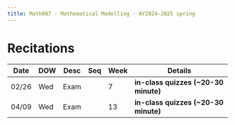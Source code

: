 ```yaml
---
title: Math087 - Mathematical Modelling - AY2024-2025 spring
---
```


# **Recitations**
  

  | Date  | DOW | Desc | Seq | Week | Details                              |
  |-------|-----|------|-----|------|--------------------------------------|
  | 02/26 | Wed | Exam |     | 7    | **in-class quizzes (~20-30 minute)** |
  | 04/09 | Wed | Exam |     | 13   | **in-class quizzes (~20-30 minute)** |
